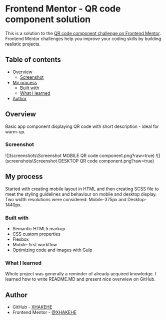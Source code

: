 # Frontend Mentor - QR code component solution

This is a solution to the [QR code component challenge on Frontend Mentor](https://www.frontendmentor.io/challenges/qr-code-component-iux_sIO_H). Frontend Mentor challenges help you improve your coding skills by building realistic projects.

## Table of contents

- [Overview](#overview)
  - [Screenshot](#screenshot)
- [My process](#my-process)
  - [Built with](#built-with)
  - [What I learned](#what-i-learned)
- [Author](#author)

## Overview

Basic app component displaying QR code with short description - ideal for warm-up.

### Screenshot

![](screenshots\Screenshot MOBILE QR code component.png?raw=true)
![](screenshots\Screenshot DESKTOP QR code component.png?raw=true)

## My process

Started with creating mobile layout in HTML and then creating SCSS file to meet the styling guidelines and behaviour on mobile and desktop display. Two width resolutions were considered: Mobile-375px and Desktop-1440px.

### Built with

- Semantic HTML5 markup
- CSS custom properties
- Flexbox
- Mobile-first workflow
- Optimizing code and images with Gulp

### What I learned

Whole project was generally a reminder of already acquired knowledge. I learned how to write README.MD and present nice overwiew on GitHub.

## Author

- GitHub - [XHAKEHE](https://github.com/XHAKEHE)
- Frontend Mentor - [@XHAKEHE](https://www.frontendmentor.io/profile/XHAKEHE)
